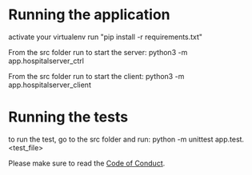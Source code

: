 # Running the application
activate your virtualenv
run "pip install -r requirements.txt"

From the src folder run to start the server:
python3 -m app.hospitalserver_ctrl

From the src folder run to start the client:
python3 -m app.hospitalserver_client

# Running the tests
to run the test, go to the src folder and run:
python -m unittest app.test.<test_file>


Please make sure to read the [Code of Conduct](https://gitlab.com/grischal/hugb2020template/-/blob/master/code-of-conduct.md).
